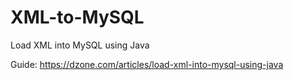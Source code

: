 # XML-to-MySQL
Load XML into MySQL using Java

Guide: https://dzone.com/articles/load-xml-into-mysql-using-java

